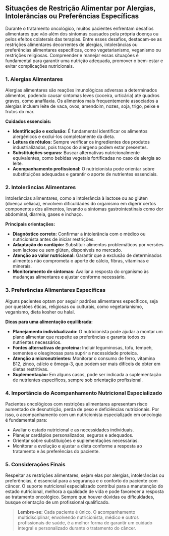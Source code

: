 
## Situações de Restrição Alimentar por Alergias, Intolerâncias ou Preferências Específicas

Durante o tratamento oncológico, muitos pacientes enfrentam desafios alimentares que vão além dos sintomas causados pela própria doença ou pelos efeitos colaterais das terapias. Entre esses desafios, destacam-se as restrições alimentares decorrentes de alergias, intolerâncias ou preferências alimentares específicas, como vegetarianismo, veganismo ou restrições religiosas. Compreender e manejar essas situações é fundamental para garantir uma nutrição adequada, promover o bem-estar e evitar complicações nutricionais.

### 1. **Alergias Alimentares**

Alergias alimentares são reações imunológicas adversas a determinados alimentos, podendo causar sintomas leves (coceira, urticária) até quadros graves, como anafilaxia. Os alimentos mais frequentemente associados a alergias incluem leite de vaca, ovos, amendoim, nozes, soja, trigo, peixe e frutos do mar.

**Cuidados essenciais:**
- **Identificação e exclusão:** É fundamental identificar os alimentos alergênicos e excluí-los completamente da dieta.
- **Leitura de rótulos:** Sempre verificar os ingredientes dos produtos industrializados, pois traços do alérgeno podem estar presentes.
- **Substituições seguras:** Buscar alternativas nutricionalmente equivalentes, como bebidas vegetais fortificadas no caso de alergia ao leite.
- **Acompanhamento profissional:** O nutricionista pode orientar sobre substituições adequadas e garantir o aporte de nutrientes essenciais.

### 2. **Intolerâncias Alimentares**

Intolerâncias alimentares, como a intolerância à lactose ou ao glúten (doença celíaca), envolvem dificuldades do organismo em digerir certos componentes dos alimentos, levando a sintomas gastrointestinais como dor abdominal, diarreia, gases e inchaço.

**Principais orientações:**
- **Diagnóstico correto:** Confirmar a intolerância com o médico ou nutricionista antes de iniciar restrições.
- **Adaptação do cardápio:** Substituir alimentos problemáticos por versões sem lactose ou sem glúten, disponíveis no mercado.
- **Atenção ao valor nutricional:** Garantir que a exclusão de determinados alimentos não comprometa o aporte de cálcio, fibras, vitaminas e minerais.
- **Monitoramento de sintomas:** Avaliar a resposta do organismo às mudanças alimentares e ajustar conforme necessário.

### 3. **Preferências Alimentares Específicas**

Alguns pacientes optam por seguir padrões alimentares específicos, seja por questões éticas, religiosas ou culturais, como vegetarianismo, veganismo, dieta kosher ou halal.

**Dicas para uma alimentação equilibrada:**
- **Planejamento individualizado:** O nutricionista pode ajudar a montar um plano alimentar que respeite as preferências e garanta todos os nutrientes necessários.
- **Fontes alternativas de proteína:** Incluir leguminosas, tofu, tempeh, sementes e oleaginosas para suprir a necessidade proteica.
- **Atenção a micronutrientes:** Monitorar o consumo de ferro, vitamina B12, zinco, cálcio e ômega-3, que podem ser mais difíceis de obter em dietas restritivas.
- **Suplementação:** Em alguns casos, pode ser indicada a suplementação de nutrientes específicos, sempre sob orientação profissional.

### 4. **Importância do Acompanhamento Nutricional Especializado**

Pacientes oncológicos com restrições alimentares apresentam risco aumentado de desnutrição, perda de peso e deficiências nutricionais. Por isso, o acompanhamento com um nutricionista especializado em oncologia é fundamental para:

- Avaliar o estado nutricional e as necessidades individuais.
- Planejar cardápios personalizados, seguros e adequados.
- Orientar sobre substituições e suplementações necessárias.
- Monitorar a evolução e ajustar a dieta conforme a resposta ao tratamento e às preferências do paciente.

### 5. **Considerações Finais**

Respeitar as restrições alimentares, sejam elas por alergias, intolerâncias ou preferências, é essencial para a segurança e o conforto do paciente com câncer. O suporte nutricional especializado contribui para a manutenção do estado nutricional, melhora a qualidade de vida e pode favorecer a resposta ao tratamento oncológico. Sempre que houver dúvidas ou dificuldades, busque orientação de um profissional qualificado.

> **Lembre-se:** Cada paciente é único. O acompanhamento multidisciplinar, envolvendo nutricionista, médico e outros profissionais de saúde, é a melhor forma de garantir um cuidado integral e personalizado durante o tratamento do câncer.
```
